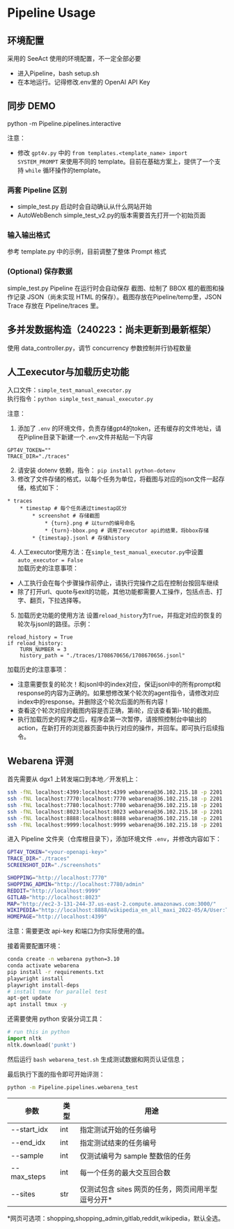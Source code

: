 # Pipeline Usage

## 环境配置
采用的 SeeAct 使用的环境配置，不一定全部必要
- 进入Pipeline，bash setup.sh
- 在本地运行。记得修改.env里的 OpenAI API Key

## 同步 DEMO
python -m Pipeline.pipelines.interactive

注意：
- 修改 `gpt4v.py` 中的 `from templates.<template_name> import SYSTEM_PROMPT` 来使用不同的 template。目前在基础方案上，提供了一个支持 `while` 循环操作的template。

### 两套 Pipeline 区别
- simple_test.py 启动时会自动确认从什么网站开始
- AutoWebBench simple_test_v2.py的版本需要首先打开一个初始页面

### 输入输出格式
参考 template.py 中的示例，目前调整了整体 Prompt 格式

### (Optional) 保存数据
simple_test.py Pipeline 在运行时会自动保存 截图、绘制了 BBOX 框的截图和操作记录 JSON（尚未实现 HTML 的保存）。截图存放在Pipeline/temp里，JSON Trace 存放在 Pipeline/traces 里。


## 多并发数据构造（240223：尚未更新到最新框架）
使用 data_controller.py，调节 concurrency 参数控制并行协程数量

## 人工executor与加载历史功能
入口文件：`simple_test_manual_executor.py`  
执行指令：`python simple_test_manual_executor.py`  

注意：
1. 添加了 `.env` 的环境文件，负责存储gpt4的token，还有缓存的文件地址，请在Pipline目录下新建一个`.env`文件并粘贴一下内容  
```
GPT4V_TOKEN=""
TRACE_DIR="./traces"
```

2. 请安装 dotenv 依赖，指令： `pip install python-dotenv`
3. 修改了文件存储的格式，以每个任务为单位，将截图与对应的json文件一起存储，格式如下：  
```
* traces  
    * timestap # 每个任务通过timestap区分  
        * screenshot # 存储截图  
            * {turn}.png # 以turn的编号命名  
            * {turn}-bbox.png # 调用了executor api的结果，将bbox存储  
        * {timestap}.jsonl # 存储history           
```
4. 人工executor使用方法：在`simple_test_manual_executor.py`中设置`auto_executor = False`  
加载历史的注意事项：
* 人工执行会在每个步骤操作前停止，请执行完操作之后在控制台按回车继续
* 除了打开url、quote与exit的功能，其他功能都需要人工操作，包括点击、打字、翻页，下拉选择等。

5. 加载历史功能的使用方法
设置`reload_history`为`True`，并指定对应的恢复的轮次与jsonl的路径。示例：
```
reload_history = True
if reload_history:
    TURN_NUMBER = 3
    history_path = "./traces/1708670656/1708670656.jsonl"
```

加载历史的注意事项：
* 注意需要恢复的轮次！和jsonl中的index对应，保证jsonl中的所有prompt和response的内容为正确的。如果想修改某个轮次的agent指令，请修改对应index中的response。并删除这个轮次后面的所有内容！
* 查看这个轮次对应的截图内容是否正确，第i轮，应该查看第i-1轮的截图。
* 执行加载历史的程序之后，程序会第一次暂停，请按照控制台中输出的action，在新打开的浏览器页面中执行对应的操作，并回车。即可执行后续指令。

## Webarena 评测

首先需要从 dgx1 上转发端口到本地／开发机上：

```bash
ssh -fNL localhost:4399:localhost:4399 webarena@36.102.215.18 -p 2201
ssh -fNL localhost:7770:localhost:7770 webarena@36.102.215.18 -p 2201
ssh -fNL localhost:7780:localhost:7780 webarena@36.102.215.18 -p 2201
ssh -fNL localhost:8023:localhost:8023 webarena@36.102.215.18 -p 2201
ssh -fNL localhost:8888:localhost:8888 webarena@36.102.215.18 -p 2201
ssh -fNL localhost:9999:localhost:9999 webarena@36.102.215.18 -p 2201
```

进入 Pipeline 文件夹（仓库根目录下），添加环境文件 `.env`，并修改内容如下： 

```bash
GPT4V_TOKEN="<your-openapi-key>"
TRACE_DIR="./traces"
SCREENSHOT_DIR="./screenshots"

SHOPPING="http://localhost:7770"
SHOPPING_ADMIN="http://localhost:7780/admin"
REDDIT="http://localhost:9999"
GITLAB="http://localhost:8023"
MAP="http://ec2-3-131-244-37.us-east-2.compute.amazonaws.com:3000/"
WIKIPEDIA="http://localhost:8888/wikipedia_en_all_maxi_2022-05/A/User:The_other_Kiwix_guy/Landing"
HOMEPAGE="http://localhost:4399"
```

注意：需要更改 api-key 和端口为你实际使用的值。

接着需要配置环境：

```bash
conda create -n webarena python=3.10
conda activate webarena
pip install -r requirements.txt
playwright install
playwright install-deps
# install tmux for parallel test
apt-get update
apt install tmux -y
```

还需要使用 python 安装分词工具：

```python
# run this in python
import nltk
nltk.download('punkt')
```

然后运行 `bash webarena_test.sh` 生成测试数据和网页认证信息；

最后执行下面的指令即可开始评测：

```bash
python -m Pipeline.pipelines.webarena_test
```

| 参数        | 类型 | 用途                                               |
| ----------- | ---- | -------------------------------------------------- |
| --start_idx | int  | 指定测试开始的任务编号                             |
| --end_idx   | int  | 指定测试结束的任务编号                             |
| --sample    | int  | 仅测试编号为 sample 整数倍的任务                   |
| --max_steps | int  | 每一个任务的最大交互回合数                         |
| --sites     | str  | 仅测试包含 sites 网页的任务，网页间用半型逗号分开* |

*网页可选项：shopping,shopping_admin,gitlab,reddit,wikipedia，默认全选。